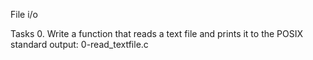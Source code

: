 File i/o

Tasks
0. Write a function that reads a text file and prints it to the POSIX standard output:
0-read_textfile.c
